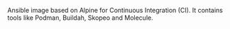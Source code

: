 Ansible image based on Alpine for Continuous Integration (CI). It contains tools like Podman, Buildah, Skopeo and Molecule.
